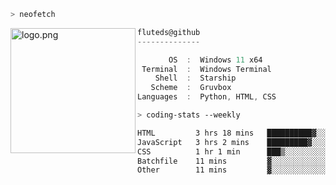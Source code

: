 ```zsh
> neofetch
```

<!--img align="left" src="https://github.com/fluteds.png" alt="logo.png" width="200"/>-->
<img align="left" src="https://external-content.duckduckgo.com/iu/?u=https%3A%2F%2F78.media.tumblr.com%2F975fca5f82161b190efdcaa05ffbd4ec%2Ftumblr_p6q6m9TJF01x3p3jmo1_500.png&f=1&nofb=1" alt="logo.png" width="200"/>

```csharp
fluteds@github
--------------

       OS  :  Windows 11 x64
 Terminal  :  Windows Terminal
    Shell  :  Starship
   Scheme  :  Gruvbox
Languages  :  Python, HTML, CSS
```

```zsh
> coding-stats --weekly
```

<!--START_SECTION:waka-->

```txt
HTML         3 hrs 18 mins   ██████████▓░░░░░░░░░░░░░░   42.37 %
JavaScript   3 hrs 2 mins    █████████▓░░░░░░░░░░░░░░░   38.87 %
CSS          1 hr 1 min      ███▒░░░░░░░░░░░░░░░░░░░░░   13.21 %
Batchfile    11 mins         ▓░░░░░░░░░░░░░░░░░░░░░░░░   02.46 %
Other        11 mins         ▓░░░░░░░░░░░░░░░░░░░░░░░░   02.43 %
```

<!--END_SECTION:waka-->
